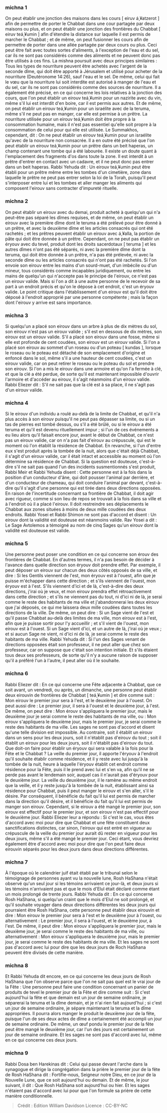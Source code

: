 
### michna 1
On peut établir une jonction des maisons dans les cours [ eiruv á¸¥atzerot ] afin de permettre de porter le Chabbat dans une cour partagée par deux maisons ou plus, et on peut établir une jonction des frontières du Chabbat [ eiruv teá¸¥umin ] afin d'étendre la distance sur laquelle il est permis de marcher le Chabbat ; et de même, on peut fusionner les cours afin de permettre de porter dans une allée partagée par deux cours ou plus. Ceci peut être fait avec toutes sortes d'aliments, à l'exception de l'eau et du sel, car ils ne sont pas considérés comme des aliments et ne peuvent donc pas être utilisés à ces fins. La mishna poursuit avec deux principes similaires : Tous les types de nourriture peuvent être achetés avec l'argent de la seconde dîme, qui doit être apporté à Jérusalem et utilisé pour acheter de la nourriture (Deutéronome 14:26), sauf l'eau et le sel. De même, celui qui fait le vœu que la nourriture lui soit interdite est autorisé à manger de l'eau et du sel, car ils ne sont pas considérés comme des sources de nourriture. Il a également été précisé, en ce qui concerne les lois relatives à la jonction des cours, que l'on peut établir un eirouv teá¸¥umin pour un nazirite avec du vin, même s'il lui est interdit d'en boire, car il est permis aux autres. Et de même, on peut établir un eirouv teá¸¥umin pour un israélite avec de la teruma, même s'il ne peut pas en manger, car elle est permise à un prêtre. La nourriture utilisée pour un eirouv teá¸¥umin doit être propre à la consommation humaine, mais il n'est pas essentiel qu'elle soit propre à la consommation de celui pour qui elle est utilisée. Le Summakhos, cependant, dit : On ne peut établir un eirouv teá¸¥umin pour un israélite qu'avec de la nourriture non consacrée. Il a en outre été précisé que l'on peut établir un eirouv teá¸¥umin pour un prêtre dans un beit haperas, un champ contenant une tombe qui a été labourée. Il existe un doute quant à l'emplacement des fragments d'os dans toute la zone. Il est interdit à un prêtre d'entrer en contact avec un cadavre, et il ne peut donc pas entrer dans un beit haperas. Rabbi Yehuda dit : Un eirouv teá¸¥umin peut être établi pour un prêtre même entre les tombes d'un cimetière, zone dans laquelle le prêtre ne peut pas entrer selon la loi de la Torah, puisqu'il peut s'interposer entre lui et les tombes et aller manger les aliments qui composent l'eirouv sans contracter d'impureté rituelle.

### michna 2
On peut établir un eirouv avec du demai, produit acheté à quelqu'un qui n'a peut-être pas séparé les dîmes requises, et de même, on peut établir un eirouv avec la première dîme dont le teruma a été prélevé pour être donné à un prêtre, et avec la deuxième dîme et les articles consacrés qui ont été rachetés ; et les prêtres peuvent établir un eirouv avec á¸¥alla, la portion de pâte qui doit être donnée à un prêtre. Cependant, on ne peut pas établir un éryouv avec du tevel, produit dont les droits sacerdotaux [ teruma ] et les autres dîmes n'ont pas été séparés, ni avec la première dîme dont la teruma, qui doit être donnée à un prêtre, n'a pas été prélevée, ni avec la seconde dîme ou les articles consacrés qui n'ont pas été rachetés. Si l'on envoie son eirouv entre les mains d'un sourd-muet, d'un imbécile ou d'un mineur, tous considérés comme incapables juridiquement, ou entre les mains de quelqu'un qui n'accepte pas le principe de l'eirouv, ce n'est pas un eirouv valide. Mais si l'on a dit à une autre personne de le recevoir de sa part à un endroit précis et qu'on le dépose à cet endroit, c'est un éryouv valide. Le point critique dans l'établissement d'un eirouv est qu'il doit être déposé à l'endroit approprié par une personne compétente ; mais la façon dont l'eirouv y arrive est sans importance.

### michna 3
Si quelqu'un a placé son eirouv dans un arbre à plus de dix mètres du sol, son eirouv n'est pas un eirouv valide ; s'il est en dessous de dix mètres, son eirouv est un eirouv valide. S'il a placé son eirouv dans une fosse, même si elle est profonde de cent coudées, son eirouv est un eirouv valide. Si l'on a placé son eirouv au sommet d'un roseau ou d'un poteau [ kundas ], lorsque le roseau ou le poteau est détaché de son emplacement d'origine et enfoncé dans le sol, même s'il a une hauteur de cent coudées, c'est un eirouv valide, car on peut retirer le roseau ou le poteau du sol et prendre son eirouv. Si l'on a mis le eirouv dans une armoire et qu'on l'a fermée à clé, et que la clé a été perdue, de sorte qu'il est maintenant impossible d'ouvrir l'armoire et d'accéder au eirouv, il s'agit néanmoins d'un eirouv valide. Rabbi Eliezer dit : S'il ne sait pas que la clé est à sa place, il ne s'agit pas d'un eirouv valide.

### michna 4
Si le eirouv d'un individu a roulé au-delà de la limite de Chabbat, et qu'il n'a plus accès à son eirouv puisqu'il ne peut pas dépasser sa limite, ou si un tas de pierres est tombé dessus, ou s'il a été brûlé, ou si le eirouv a été teruma et qu'il est devenu rituellement impur ; si l'un de ces événements a eu lieu alors qu'il faisait encore jour, avant le début de Chabbat, ce n'est pas un eirouv valide, car on n'a pas fait d'eirouv au crépuscule, qui est le moment où l'on établit la résidence de Chabbat. En revanche, si l'un d'entre eux s'est produit après la tombée de la nuit, alors que c'était déjà Chabbat, il s'agit d'un eirouv valide, car il était intact et accessible au moment où l'on détermine sa résidence de Chabbat. Si la question est douteuse, c'est-à-dire s'il ne sait pas quand l'un des incidents susmentionnés s'est produit, Rabbi Meir et Rabbi Yehuda disent : Cette personne est à la fois dans la position d'un conducteur d'âne, qui doit pousser l'animal par derrière, et d'un conducteur de chameau, qui doit conduire l'animal par devant, c'est-à-dire qu'il s'agit d'une personne qui est tirée dans deux directions opposées. En raison de l'incertitude concernant sa frontière de Chabbat, il doit agir avec rigueur, comme si son lieu de repos se trouvait à la fois dans sa ville et à l'endroit où il a placé l'eirouv. Il doit restreindre ses déplacements le Chabbat aux zones situées à moins de deux mille coudées des deux endroits. Rabbi Yosei et Rabbi Shimon ne sont pas d'accord et disent : Un eirouv dont la validité est douteuse est néanmoins valide. Rav Yosei a dit : Le Sage Avtolemos a témoigné au nom de cinq Sages qu'un eirouv dont la validité est douteuse est valide.

### michna 5
Une personne peut poser une condition en ce qui concerne son érouv des frontières de Chabbat. En d'autres termes, il n'a pas besoin de décider à l'avance dans quelle direction son éryouv doit prendre effet. Par exemple, il peut déposer un eirouv sur chacun des deux côtés opposés de sa ville, et dire : Si les Gentils viennent de l'est, mon éryouv est à l'ouest, afin que je puisse m'échapper dans cette direction ; et s'ils viennent de l'ouest, mon éryouv est à l'est. S'ils viennent d'ici et de là, c'est-à-dire des deux directions, j'irai où je veux, et mon eirouv prendra effet rétroactivement dans cette direction ; et s'ils ne viennent pas du tout, ni d'ici ni de là, je serai comme le reste des habitants de ma ville et j'abandonnerai les deux eirouv que j'ai déposés, ce qui me laissera deux mille coudées dans toutes les directions de la ville. De même, on peut dire : Si un Sage vient de l'est et qu'il passe Chabbat au-delà des limites de ma ville, mon eirouv est à l'est, afin que je puisse sortir pour l'y accueillir ; et s'il vient de l'ouest, mon eirouv est à l'ouest. Si un Sage vient d'ici, et un autre de là, j'irai où je veux ; et si aucun Sage ne vient, ni d'ici ni de là, je serai comme le reste des habitants de ma ville. Rabbi Yehuda dit : Si l'un des Sages venant de directions opposées était son professeur, il ne peut aller que chez son professeur, car on suppose que c'était son intention initiale. Et s'ils étaient tous deux ses professeurs, de sorte qu'il n'y a aucune raison de supposer qu'il a préféré l'un à l'autre, il peut aller où il le souhaite.

### michna 6
Rabbi Eliezer dit : En ce qui concerne une Fête adjacente à Chabbat, que ce soit avant, un vendredi, ou après, un dimanche, une personne peut établir deux eirouvin de frontières de Chabbat [ teá¸¥umin ] et dire comme suit : Mon eirouv le premier jour sera à l'est, et le deuxième jour à l'ouest. On peut aussi dire : Le premier jour, il sera à l'ouest et le deuxième jour, à l'est. De même, on peut dire : Mon érouv s'appliquera le premier jour, mais le deuxième jour je serai comme le reste des habitants de ma ville, ou : Mon eirouv s'appliquera le deuxième jour, mais le premier jour, je serai comme le reste des habitants de ma ville. Les sages ne sont pas d'accord et disent qu'une telle division est impossible. Au contraire, soit il établit un eirouv dans un sens pour les deux jours, soit il n'établit pas d'eirouv du tout ; soit il établit un eirouv pour les deux jours, soit il n'établit pas d'eirouv du tout. Que doit-on faire pour établir un éryouv qui sera valable à la fois pour la Fête et le Chabbat ? La veille du premier jour, il apporte l'éryouv à l'endroit qu'il souhaite établir comme résidence, et il y reste avec lui jusqu'à la tombée de la nuit, heure à laquelle l'éryouv établit cet endroit comme résidence pour la Fête, puis il le prend avec lui et s'en va, afin qu'il ne se perde pas avant le lendemain soir, auquel cas il n'aurait pas d'éryouv pour le deuxième jour. La veille du deuxième jour, il le ramène au même endroit que la veille, et il y reste jusqu'à la tombée de la nuit, établissant ainsi sa résidence pour Chabbat, puis il peut manger le eirouv et s'en aller, s'il le désire. Par conséquent, il bénéficie du fait qu'il lui est permis de marcher dans la direction qu'il désire, et il bénéficie du fait qu'il lui est permis de manger son eirouv. Cependant, si le eirouv a été mangé le premier jour, son eirouv est effectif pour le premier jour, et son eirouv n'est pas effectif pour le deuxième jour. Rabbi Eliezer leur a répondu : Si c'est le cas, vous êtes d'accord avec moi pour dire que Chabbat et une fête constituent deux sanctifications distinctes, car sinon, l'eirouv qui est entré en vigueur au crépuscule de la veille du premier jour aurait dû rester en vigueur pour les deux jours, même s'il a été mangé le premier jour. Ceci étant, vous devriez également être d'accord avec moi pour dire que l'on peut faire deux eirouvin séparés pour les deux jours dans deux directions différentes.

### michna 7
À l'époque où le calendrier juif était établi par le tribunal selon le témoignage de personnes ayant vu la nouvelle lune, Rosh HaShana n'était observé qu'un seul jour si les témoins arrivaient ce jour-là, et deux jours si les témoins n'arrivaient pas et que le mois d'Elul était déclaré comme étant un mois prolongé de trente jours. Rabbi Yehuda dit : En ce qui concerne Rosh HaShana, si quelqu'un craint que le mois d'Elul ne soit prolongé, et qu'il souhaite voyager dans deux directions différentes les deux jours qui pourraient être Rosh HaShana, cette personne peut établir deux eirouvin et dire : Mon eirouv le premier jour sera à l'est et le deuxième jour à l'ouest, ou alternativement : Le premier jour, il sera à l'ouest, et le deuxième jour, à l'est. De même, il peut dire : Mon eirouv s'appliquera le premier jour, mais le deuxième jour, je serai comme le reste des habitants de ma ville, ou alternativement : Mon eirouv s'appliquera le deuxième jour, mais le premier jour, je serai comme le reste des habitants de ma ville. Et les sages ne sont pas d'accord avec lui pour dire que les deux jours de Roch HaShana peuvent être divisés de cette manière.

### michna 8
Et Rabbi Yehuda dit encore, en ce qui concerne les deux jours de Rosh HaShana que l'on observe parce que l'on ne sait pas quel est le vrai jour de la Fête : Une personne peut faire une condition concernant un panier de produits de tevel le premier jour de la Fête et dire comme suit : Si c'est aujourd'hui la fête et que demain est un jour de semaine ordinaire, je séparerai la teruma et la dîme demain, et je n'ai rien fait aujourd'hui ; si c'est un jour de semaine ordinaire, je sépare maintenant la teruma et la dîme appropriées. Il pourra alors manger le produit le deuxième jour de la fête, puisque l'un de ses deux actes de dîme a certainement été accompli un jour de semaine ordinaire. De même, un œuf pondu le premier jour de la fête peut être mangé le deuxième jour, car l'un des jours est certainement un jour de semaine ordinaire. Et les sages ne sont pas d'accord avec lui, même en ce qui concerne ces deux jours.

### michna 9
Rabbi Dosa ben Harekinas dit : Celui qui passe devant l'arche dans la synagogue et dirige la congrégation dans la prière le premier jour de la fête de Rosh HaShana dit : Fortifie-nous, Seigneur notre Dieu, en ce jour de la Nouvelle Lune, que ce soit aujourd'hui ou demain. Et de même, le jour suivant, il dit : Que Rosh HaShana soit aujourd'hui ou hier. Et les sages n'étaient pas d'accord avec lui pour que l'on formule sa prière de cette manière conditionnelle.

>Crédit : Edition William Davidson
>Licence : CC-BY-NC